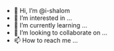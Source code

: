 - 👋 Hi, I’m @i-shalom
- 👀 I’m interested in ...
- 🌱 I’m currently learning ...
- 💞️ I’m looking to collaborate on ...
- 📫 How to reach me ...

<!---
i-shalom/i-shalom is a ✨ special ✨ repository because its `README.md` (this file) appears on your GitHub profile.
You can click the Preview link to take a look at your changes.
--->

